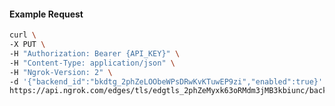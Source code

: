 <!-- Code generated for API Clients. DO NOT EDIT. -->

#### Example Request

```bash
curl \
-X PUT \
-H "Authorization: Bearer {API_KEY}" \
-H "Content-Type: application/json" \
-H "Ngrok-Version: 2" \
-d '{"backend_id":"bkdtg_2phZeLOObeWPsDRwKvKTuwEP9zi","enabled":true}' \
https://api.ngrok.com/edges/tls/edgtls_2phZeMyxk63oRMdm3jMB3kbiunc/backend
```
